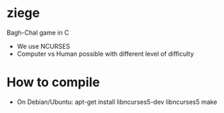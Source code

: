 ziege
=====

Bagh-Chal game in C

- We use NCURSES
- Computer vs Human possible with different level of difficulty


How to compile
==================

- On Debian/Ubuntu:
apt-get install libncurses5-dev libncurses5
make
